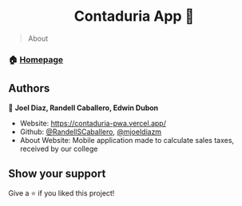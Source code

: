 <h1 align="center">
  Contaduria App 📒
</h1>


> About

### 🏠 [Homepage](https://github.com/mjoeldiazm/contaduria-pwa)

## Authors

👤 **Joel Diaz, Randell Caballero, Edwin Dubon**

* Website: https://contaduria-pwa.vercel.app/
* Github: [@RandellSCaballero](https://github.com/RandellSCaballero), [@mjoeldiazm](https://github.com/mjoeldiazm)
* About Website: Mobile application made to calculate sales taxes, received by our college


## Show your support

Give a ⭐️ if you liked this project!
